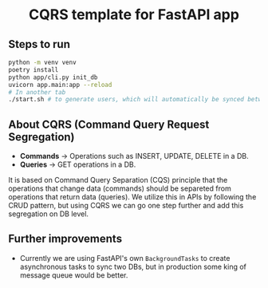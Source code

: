 <div align="center"><h1>CQRS template for FastAPI app</h1></div>

## Steps to run
```bash
python -m venv venv
poetry install
python app/cli.py init_db
uvicorn app.main:app --reload
# In another tab
./start.sh # to generate users, which will automatically be synced between read and write tables
```

## About CQRS (Command Query Request Segregation)
- **Commands** &rarr; Operations such as INSERT, UPDATE, DELETE in a DB.
- **Queries** &rarr; GET operations in a DB.

It is based on Command Query Separation (CQS) principle that the operations that change data (commands) should be separeted from operations that return data (queries). We utilize this in APIs by following the CRUD pattern, but using CQRS we can go one step further and add this segregation on DB level.

## Further improvements
- Currently we are using FastAPI's own `BackgroundTasks` to create asynchronous tasks to sync two DBs, but in production some king of message queue would be better.
